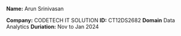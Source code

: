 **Name:** Arun Srinivasan

**Company:** CODETECH IT SOLUTION
**ID:** CT12DS2682
**Domain** Data Analytics
**Duriation:** Nov to Jan 2024

